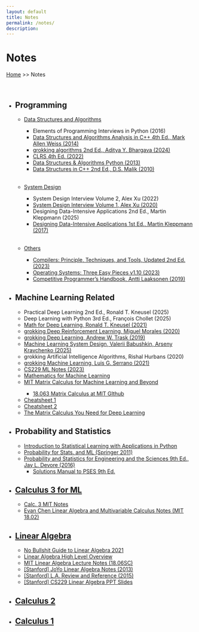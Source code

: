 ```yaml
---
layout: default
title: Notes
permalink: /notes/
description:
---
```


# Notes

[Home](../) >> Notes

<br>

<ul>
    <li><H2>Programming</H2></li>
        <ul>
            <li><u>Data Structures and Algorithms</u></li>
                <ul>
                    <li>Elements of Programming Interviews in Python (2016)</li>
                    <li><a href="./DSA in C++ - Mark Allen Weiss.pdf" target="_blank">Data Structures and Algorithms Analysis in C++ 4th Ed., Mark Allen Weiss (2014)</a></li>
                    <li><a href="./Grokking Algorithms, Second Edition.pdf" target="_blank">grokking algorithms 2nd Ed., Aditya Y. Bhargava (2024)</a></li>
                    <li><a href="./CLRS 4th Edition.pdf" target="_blank">CLRS 4th Ed. (2022)</a></li>
                    <li><a href="./Data Structures and Algorithms in Python.pdf" target="_blank">Data Structures & Algorithms Python (2013)</a></li>
                    <li><a href="./Data Structures Using C++ 2nd Edition - Malik.pdf" target="_blank">Data Structures in C++ 2nd Ed., D.S. Malik (2010)</a></li>
                </ul>
        </ul>
        <br>
        <ul>
            <li><u>System Design</u></li>
                <ul>
                    <li>System Design Interview Volume 2, Alex Xu (2022)</li>
                    <li><a href="./System Design Interview Volume 1 2nd Ed. - Alex Xu.pdf" target="_blank">System Design Interview Volume 1, Alex Xu (2020)</a></li>
                    <li>Designing Data-Intensive Applications 2nd Ed., Martin Kleppmann (2025)</li>
                    <li><a href="./designing data intensive applications.pdf" target="_blank">Designing Data-Intensive Applications 1st Ed., Martin Kleppmann (2017)</a></li>
                </ul>
        </ul>
        <br>
        <ul>
            <li><u>Others</u></li>
                <ul>
                    <li><a href="./compilers-principles-techniques-tools-2nd.pdf" target="_blank">Compilers: Principle, Techniques, and Tools, Updated 2nd Ed. (2023)</a></li>
                    <li><a href="./Operating Systems_ Three Easy Pieces.pdf" target="_blank">Operating Systems: Three Easy Pieces v1.10 (2023)</a></li>
                    <li><a href="./Competitive Programmer’s Handbook (2019).pdf" target="_blank">Competitive Programmer’s Handbook, Antti Laaksonen (2019)</a></li>
                </ul>
        </ul>
    <li><H2>Machine Learning Related</H2></li>
        <ul>
            <li>Practical Deep Learning 2nd Ed., Ronald T. Kneusel (2025)</li>
            <li>Deep Learning with Python 3rd Ed., François Chollet (2025)</li>
            <li><a href="./Math for Deep Learning, Ronald T. Kneusel.pdf" target="_blank">Math for Deep Learning, Ronald T. Kneusel (2021)</a></li>
            <li><a href="./grokking Deep Reinforcement Learning, Miguel Morales (2020).pdf" target="_blank">grokking Deep Reinforcement Learning, Miguel Morales (2020)</a></li>
            <li><a href="./grokking Deep Learning, Andrew W. Trask (2019).pdf" target="_blank">grokking Deep Learning, Andrew W. Trask (2019)</a></li>
            <li><a href="./Machine Learning System Design, Valerii Babushkin, Arseny Kravchenko (2025).pdf" target="_blank">Machine Learning System Design, Valerii Babushkin, Arseny Kravchenko (2025)</a></li>
            <li>grokking Artificial Intelligence Algorithms, Rishal Hurbans (2020)</li>
            <li><a href="./Grokking Machine Learning, Luis G. Serrano (2021).pdf" target="_blank">grokking Machine Learning, Luis G. Serrano (2021)</a></li>
            <li><a href="./Stanford ML Notes.pdf" target="_blank">CS229 ML Notes (2023)</a></li>
            <li><a href="./Mathematics for Machine Learning.pdf" target="_blank">Mathematics for Machine Learning</a></li>
            <li><a href="./MIT Matrix Calculus for Machine Learning and Beyond.pdf" target="_blank">MIT Matrix Calculus for Machine Learning and Beyond</a></li>
                <ul>
                    <li><a href="https://github.com/mitmath/matrixcalc" target="_blank">18.063 Matrix Calculus at MIT GIthub</a></li>
                </ul>
            <li><a href="https://stanford.edu/~shervine/teaching/cs-229/" target="_blank">Cheatsheet 1</a></li>
            <li><a href="./ML Cheatsheet 2.pdf" target="_blank">Cheatsheet 2</a></li>
            <li><a href="./The Matrix Calculus You Need for Deep Learning.pdf" target="_blank">The Matrix Calculus You Need for Deep Learning</a></li>
        </ul>
    <li><H2>Probability and Statistics</H2></li>
        <ul>
            <li><a href="./isl_python" target="_blank">Introduction to Statistical Learning with Applications in Python</a></li>
            <li><a href="./Probability for Statistics and Machine Learning.pdf" target="_blank">Probability for Stats. and ML (Springer 2011)</a></li>
            <li><a href="./Probability and Statistics for Engineering and the Sciences 9th Ed., Jay L. Devore (2016).pdf" target="_blank">Probability and Statistics for Engineering and the Sciences 9th Ed., Jay L. Devore (2016)</a>
                <ul>
                    <li><a href="./Devore Solutions Ed9.pdf" target="_blank">Solutions Manual to PSES 9th Ed.</a></li>
                </ul>
            </li>
        </ul>
    <li><H2><a href="./calculus/calc3forML">Calculus 3 for ML</a></H2></li>
        <ul>
            <li><a href="./Calc 3 MIT Notes.pdf" target="_blank">Calc. 3 MIT Notes</a></li>
            <li><a href="./LA & MC Notes Evan Chen.pdf" target="_blank">Evan Chen Linear Algebra and Multivariable Calculus Notes (MIT 18.02)</a></li>
        </ul>
    <li><H2><a href="./linear_algebra/linear-algebra/">Linear Algebra</a></H2></li>
        <ul>
            <li><a href="./No Bullshit Guide to Linear Algebra 2021.pdf" target="_blank">No Bullshit Guide to Linear Algebra 2021</a></li>
            <li><a href="./Linear Algebra Overview.pdf" target="_blank">Linear Algebra High Level Overview</a></li>
            <li><a href="./Linear Algebra MIT Notes.pdf" target="_blank">MIT Linear Algebra Lecture Notes (18.06SC)</a></li>
            <li><a href="./JoYo LA Notes 2013.pdf" target="_blank">[Stanford] JoYo Linear Algebra Notes (2013)</a></li>
            <li><a href="./Stanford LA 2015 Review and Reference.pdf" target="_blank">[Stanford] L.A. Review and Reference (2015)</a></li>
            <li><a href="./GriffinY CS229 LA PPT 2021.pdf" target="_blank">[Stanford] CS229 Linear Algebra PPT Slides</a></li>
        </ul>
    <li><H2><a href="./calculus/calc2notes">Calculus 2</a></H2></li>
    <li><H2><a href="./calculus/calc1notes">Calculus 1</a></H2></li>
</ul>

<br>
